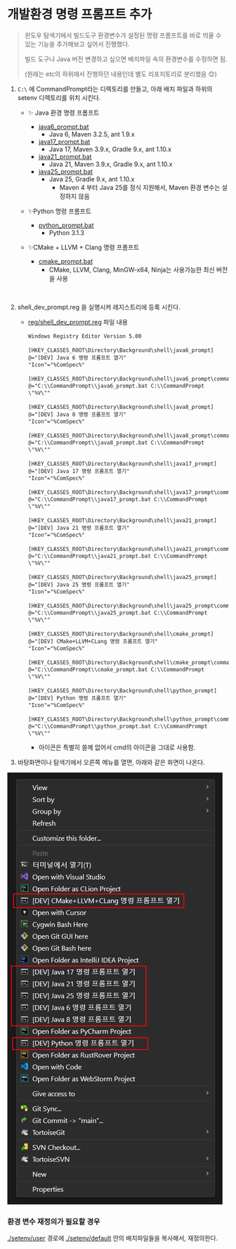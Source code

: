 # 개발환경 명령 프롬프트 추가

>  윈도우 탐색기에서 빌드도구 환경변수가 설정된 명령 프롬프트를 바로 띄울 수 있는 기능을 추가해보고 싶어서 진행했다. 
>
> 빌드 도구나 Java 버전 변경하고 싶으면 배치파일 속의 환경변수를 수정하면 됨.
>
> (원래는 etc의 하위에서 진행하던 내용인데 별도 리포지토리로 분리했음 😊)



1. `C:\` 에 CommandPrompt라는 디렉토리를 만들고,  아래 배치 파일과 하위의 setenv 디렉토리를 위치 시킨다.
   
   * ✨ Java 환경 명령 프롬프트
   
     * [java6_prompt.bat](java6_prompt.bat)
       * Java 6, Maven 3.2.5, ant 1.9.x
     * [java17_prompt.bat](java17_prompt.bat)
       * Java 17, Maven 3.9.x, Gradle 9.x, ant 1.10.x
     * [java21_prompt.bat](java21_prompt.bat)
       * Java 21, Maven 3.9.x, Gradle 9.x, ant 1.10.x
     * [java25_prompt.bat](java25_prompt.bat)
       * Java 25, Gradle 9.x, ant 1.10.x
         * Maven 4 부터 Java 25를 정식 지원해서, Maven 환경 변수는 설정하지 않음
   * ✨Python 명령 프롬프트
   
     * [python_prompt.bat](python_prompt.bat)
       * Python 3.1.3
   * ✨CMake + LLVM + Clang 명령 프롬프트
   
     * [cmake_prompt.bat](cmake_prompt.bat)
       * CMake, LLVM, Clang, MinGW-x64, Ninja는 사용가능한 최신 버전을 사용
   
     ​	
2. shell_dev_prompt.reg 을 실행시켜 레지스트리에 등록 시킨다.

   * [reg/shell_dev_prompt.reg](reg/shell_dev_prompt.reg) 파일 내용
     
        ```text
        Windows Registry Editor Version 5.00
        
        [HKEY_CLASSES_ROOT\Directory\Background\shell\java6_prompt]
        @="[DEV] Java 6 명령 프롬프트 열기"
        "Icon"="%ComSpec%"
        
        [HKEY_CLASSES_ROOT\Directory\Background\shell\java6_prompt\command]
        @="C:\\CommandPrompt\\java6_prompt.bat C:\\CommandPrompt \"%V\""
        
        [HKEY_CLASSES_ROOT\Directory\Background\shell\java8_prompt]
        @="[DEV] Java 8 명령 프롬프트 열기"
        "Icon"="%ComSpec%"
        
        [HKEY_CLASSES_ROOT\Directory\Background\shell\java8_prompt\command]
        @="C:\\CommandPrompt\\java8_prompt.bat C:\\CommandPrompt \"%V\""
        
        [HKEY_CLASSES_ROOT\Directory\Background\shell\java17_prompt]
        @="[DEV] Java 17 명령 프롬프트 열기"
        "Icon"="%ComSpec%"
        
        [HKEY_CLASSES_ROOT\Directory\Background\shell\java17_prompt\command]
        @="C:\\CommandPrompt\\java17_prompt.bat C:\\CommandPrompt \"%V\""
        
        [HKEY_CLASSES_ROOT\Directory\Background\shell\java21_prompt]
        @="[DEV] Java 21 명령 프롬프트 열기"
        "Icon"="%ComSpec%"
        
        [HKEY_CLASSES_ROOT\Directory\Background\shell\java21_prompt\command]
        @="C:\\CommandPrompt\\java21_prompt.bat C:\\CommandPrompt \"%V\""
        
        [HKEY_CLASSES_ROOT\Directory\Background\shell\java25_prompt]
        @="[DEV] Java 25 명령 프롬프트 열기"
        "Icon"="%ComSpec%"
        
        [HKEY_CLASSES_ROOT\Directory\Background\shell\java25_prompt\command]
        @="C:\\CommandPrompt\\java25_prompt.bat C:\\CommandPrompt \"%V\""
        
        [HKEY_CLASSES_ROOT\Directory\Background\shell\cmake_prompt]
        @="[DEV] CMake+LLVM+CLang 명령 프롬프트 열기"
        "Icon"="%ComSpec%"
        
        [HKEY_CLASSES_ROOT\Directory\Background\shell\cmake_prompt\command]
        @="C:\\CommandPrompt\\cmake_prompt.bat C:\\CommandPrompt \"%V\""
        
        [HKEY_CLASSES_ROOT\Directory\Background\shell\python_prompt]
        @="[DEV] Python 명령 프롬프트 열기"
        "Icon"="%ComSpec%"
        
        [HKEY_CLASSES_ROOT\Directory\Background\shell\python_prompt\command]
        @="C:\\CommandPrompt\\python_prompt.bat C:\\CommandPrompt \"%V\""
        
        ```
        
        * 아이콘은 특별히 쓸께 없어서 cmd의 아이콘을 그대로 사용함.



3. 바탕화면이나 탐색기에서 오른쪽 메뉴를 열면, 아래와 같은 화면이 나온다.

![오른쪽 메뉴 열었을 때...](img/right_menu_2025-10-26.png)

### 환경 변수 재정의가 필요할 경우 

[./setenv/user](./setenv/user) 경로에 [./setenv/default](./setenv/default) 안의 배치파일들을 복사해서, 재정의한다.

